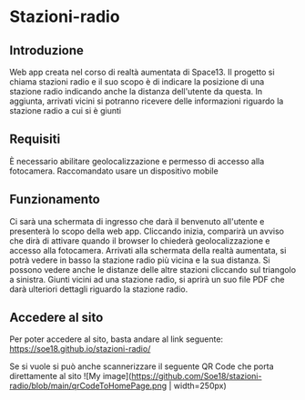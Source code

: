 # Stazioni-radio
## Introduzione
Web app creata nel corso di realtà aumentata di Space13. Il progetto si chiama stazioni radio e il suo scopo è di indicare la posizione di una stazione radio indicando anche la distanza dell'utente da questa. In aggiunta, arrivati vicini si potranno ricevere delle informazioni riguardo la stazione radio a cui si è giunti
## Requisiti
È necessario abilitare geolocalizzazione e permesso di accesso alla fotocamera. Raccomandato usare un dispositivo mobile
## Funzionamento
Ci sarà una schermata di ingresso che darà il benvenuto all'utente e presenterà lo scopo della web app. Cliccando inizia, comparirà un avviso che dirà di attivare quando il browser lo chiederà geolocalizzazione e accesso alla fotocamera. Arrivati alla schermata della realtà aumentata, si potrà vedere in basso la stazione radio più vicina e la sua distanza. Si possono vedere anche le distanze delle altre stazioni cliccando sul triangolo a sinistra. Giunti vicini ad una stazione radio, si aprirà un suo file PDF che darà ulteriori dettagli riguardo la stazione radio.
## Accedere al sito
Per poter accedere al sito, basta andare al link seguente: https://soe18.github.io/stazioni-radio/

Se si vuole si può anche scannerizzare il seguente QR Code che porta direttamente al sito
![My image](https://github.com/Soe18/stazioni-radio/blob/main/qrCodeToHomePage.png | width=250px)
